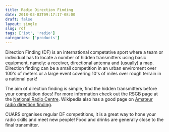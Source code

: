 ```yaml
---
title: Radio Direction Finding 
date: 2018-03-03T09:17:17-08:00
draft: false
layout: single
slug: rdf 
tags: ['iot', 'radio']
categories: ['products']
---
```


Direction Finding (DF) is an international competative sport where a team or individual has to locate a number of hidden transmitters using basic equipment, namely: a receiver, directional antenna and (usually) a map. Direction finding can be a small competition in an urban enviroment over 100's of meters or a large event covering 10's of miles over rough terrain in a national park!

The aim of direction finding is simple, find the hidden transmitters before your competition does! For more information check out the RSGB page at the [National Radio Centre](http://www.nationalradiocentre.co.uk/ardf/). Wikipedia also has a good page on [Amateur radio direction finding](https://en.wikipedia.org/wiki/Amateur_radio_direction_finding).

CUARS organises regular DF competitions, it is a great way to hone your radio skills and meet new people! Food and drinks are generally close to the final transmitter.
